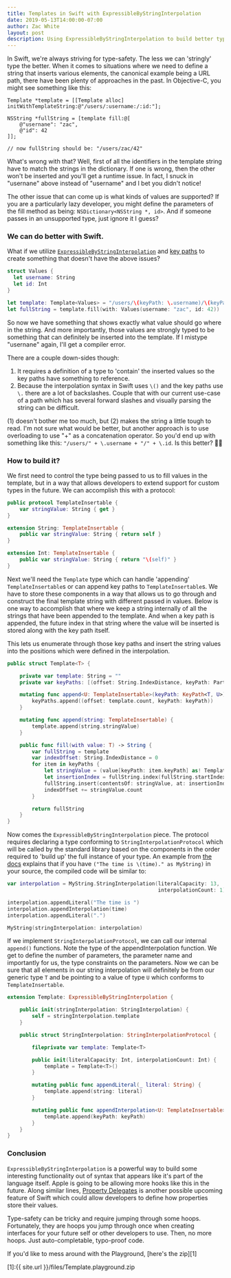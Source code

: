 ```yaml
---
title: Templates in Swift with ExpressibleByStringInterpolation
date: 2019-05-13T14:00:00-07:00
author: Zac White
layout: post
description: Using ExpressibleByStringInterpolation to build better type-safe templates
---
```


In Swift, we're always striving for type-safety. The less we can 'stringly' type the better. When it comes to situations where we need to define a string that inserts various elements, the canonical example being a URL path, there have been plenty of approaches in the past. In Objective-C, you might see something like this:

```objective_c
Template *template = [[Template alloc] initWithTemplateString:@"/users/:username:/:id:"];

NSString *fullString = [template fill:@[
    @"usernane": "zac",
    @"id": 42
]];

// now fullString should be: "/users/zac/42"
```

What's wrong with that? Well, first of all the identifiers in the template string have to match the strings in the dictionary. If one is wrong, then the other won't be inserted and you'll get a runtime issue. In fact, I snuck in "usernane" above instead of "username" and I bet you didn't notice!

The other issue that can come up is what kinds of values are supported? If you are a particularly lazy developer, you might define the parameters of the fill method as being: `NSDictionary<NSString *, id>`. And if someone passes in an unsupported type, just ignore it I guess?

### We can do better with Swift.

What if we utilize [`ExpressibleByStringInterpolation`](https://developer.apple.com/documentation/swift/expressiblebystringinterpolation) and [key paths](https://developer.apple.com/documentation/swift/keypath) to create something that doesn't have the above issues?

```swift
struct Values {
  let username: String
  let id: Int
}

let template: Template<Values> = "/users/\(keyPath: \.username)/\(keyPath: \.id)"
let fullString = template.fill(with: Values(username: "zac", id: 42))
```

So now we have something that shows exactly what value should go where in the string. And more importantly, those values are strongly typed to be something that can definitely be inserted into the template. If I mistype "usernane" again, I'll get a compiler error.

There are a couple down-sides though:

1. It requires a definition of a type to 'contain' the inserted values so the key paths have something to reference.
2. Because the interpolation syntax in Swift uses `\()` and the key paths use `\.` there are a lot of backslashes. Couple that with our current use-case of a path which has several forward slashes and visually parsing the string can be difficult.

(1) doesn't bother me too much, but (2) makes the string a little tough to read. I'm not sure what would be better, but another approach is to use overloading to use "+" as a concatenation operator. So you'd end up with something like this: `"/users/" + \.username + "/" + \.id`. Is this better? 🤷‍♂️

### How to build it?

We first need to control the type being passed to us to fill values in the template, but in a way that allows developers to extend support for custom types in the future. We can accomplish this with a protocol:

```swift
public protocol TemplateInsertable {
    var stringValue: String { get }
}

extension String: TemplateInsertable {
    public var stringValue: String { return self }
}

extension Int: TemplateInsertable {
    public var stringValue: String { return "\(self)" }
}
```

Next we'll need the `Template` type which can handle 'appending' `TemplateInsertable`s or can append key paths to `TemplateInsertable`s. We have to store these components in a way that allows us to go through and construct the final template string with different passed in values. Below is one way to accomplish that where we keep a string internally of all the strings that have been appended to the template. And when a key path is appended, the future index in that string where the value will be inserted is stored along with the key path itself.

This lets us enumerate through those key paths and insert the string values into the positions which were defined in the interpolation.

```swift
public struct Template<T> {

    private var template: String = ""
    private var keyPaths: [(offset: String.IndexDistance, keyPath: PartialKeyPath<T>)] = []

    mutating func append<U: TemplateInsertable>(keyPath: KeyPath<T, U>) {
        keyPaths.append((offset: template.count, keyPath: keyPath))
    }

    mutating func append(string: TemplateInsertable) {
        template.append(string.stringValue)
    }

    public func fill(with value: T) -> String {
        var fullString = template
        var indexOffset: String.IndexDistance = 0
        for item in keyPaths {
            let stringValue = (value[keyPath: item.keyPath] as! TemplateInsertable).stringValue
            let insertionIndex = fullString.index(fullString.startIndex, offsetBy: item.offset + indexOffset)
            fullString.insert(contentsOf: stringValue, at: insertionIndex)
            indexOffset += stringValue.count
        }

        return fullString
    }
}
```

Now comes the `ExpressibleByStringInterpolation` piece. The protocol requires declaring a type conforming to `StringInterpolationProtocol` which will be called by the standard library based on the components in the order required to 'build up' the full instance of your type. An example from [the docs](https://developer.apple.com/documentation/swift/stringinterpolationprotocol) explains that if you have `("The time is \(time)." as MyString)` in your source, the compiled code will be similar to:

```swift
var interpolation = MyString.StringInterpolation(literalCapacity: 13, 
                                                 interpolationCount: 1)

interpolation.appendLiteral("The time is ")
interpolation.appendInterpolation(time)
interpolation.appendLiteral(".")

MyString(stringInterpolation: interpolation)
```

If we implement `StringInterpolationProtocol`, we can call our internal `append()` functions. Note the type of the appendInterpolation function. We get to define the number of parameters, the parameter name and importantly for us, the type constraints on the parameters. Now we can be sure that all elements in our string interpolation will definitely be from our generic type `T` and be pointing to a value of type `U` which conforms to `TemplateInsertable`.

```swift
extension Template: ExpressibleByStringInterpolation {

    public init(stringInterpolation: StringInterpolation) {
        self = stringInterpolation.template
    }

    public struct StringInterpolation: StringInterpolationProtocol {

        fileprivate var template: Template<T>

        public init(literalCapacity: Int, interpolationCount: Int) {
            template = Template<T>()
        }

        mutating public func appendLiteral(_ literal: String) {
            template.append(string: literal)
        }

        mutating public func appendInterpolation<U: TemplateInsertable>(keyPath: KeyPath<T, U>) {
            template.append(keyPath: keyPath)
        }
    }
}
```

### Conclusion

`ExpressibleByStringInterpolation` is a powerful way to build some interesting functionality out of syntax that appears like it's part of the language itself. Apple is going to be allowing more hooks like this in the future. Along similar lines, [Property Delegates](https://github.com/apple/swift-evolution/blob/master/proposals/0258-property-delegates.md) is another possible upcoming feature of Swift which could allow developers to define how properties store their values.

Type-safety can be tricky and require jumping through some hoops. Fortunately, they are hoops you jump through once when creating interfaces for your future self or other developers to use. Then, no more hoops. Just auto-completable, typo-proof code.

If you'd like to mess around with the Playground, [here's the zip][1]

[1]:{{ site.url }}/files/Template.playground.zip